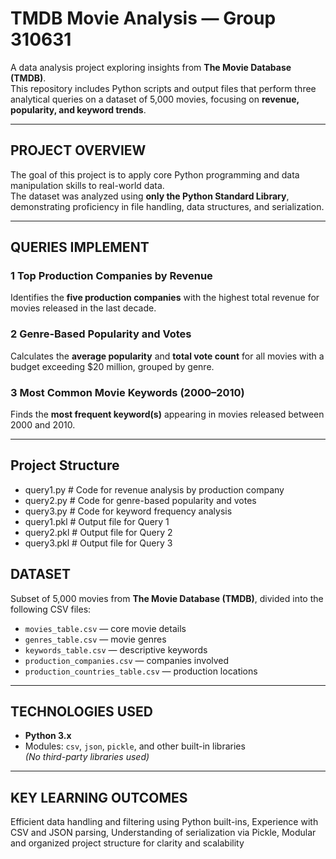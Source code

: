 # TMDB Movie Analysis — Group 310631

A data analysis project exploring insights from **The Movie Database (TMDB)**.  
This repository includes Python scripts and output files that perform three analytical queries on a dataset of 5,000 movies, focusing on **revenue, popularity, and keyword trends**.

---

## PROJECT OVERVIEW
The goal of this project is to apply core Python programming and data manipulation skills to real-world data.  
The dataset was analyzed using **only the Python Standard Library**, demonstrating proficiency in file handling, data structures, and serialization.

---

## QUERIES IMPLEMENT
### 1 Top Production Companies by Revenue
Identifies the **five production companies** with the highest total revenue for movies released in the last decade.

### 2 Genre-Based Popularity and Votes
Calculates the **average popularity** and **total vote count** for all movies with a budget exceeding $20 million, grouped by genre.

### 3 Most Common Movie Keywords (2000–2010)
Finds the **most frequent keyword(s)** appearing in movies released between 2000 and 2010.

---

## Project Structure
- query1.py   # Code for revenue analysis by production company
- query2.py   # Code for genre-based popularity and votes
- query3.py   # Code for keyword frequency analysis
- query1.pkl  # Output file for Query 1
- query2.pkl  # Output file for Query 2
- query3.pkl  # Output file for Query 3
## DATASET
Subset of 5,000 movies from **The Movie Database (TMDB)**, divided into the following CSV files:
- `movies_table.csv` — core movie details  
- `genres_table.csv` — movie genres  
- `keywords_table.csv` — descriptive keywords  
- `production_companies.csv` — companies involved  
- `production_countries_table.csv` — production locations  

---

## TECHNOLOGIES USED
- **Python 3.x**
- Modules: `csv`, `json`, `pickle`, and other built-in libraries  
*(No third-party libraries used)*

---

## KEY LEARNING OUTCOMES
Efficient data handling and filtering using Python built-ins,
Experience with CSV and JSON parsing,
Understanding of serialization via Pickle,
Modular and organized project structure for clarity and scalability
 
